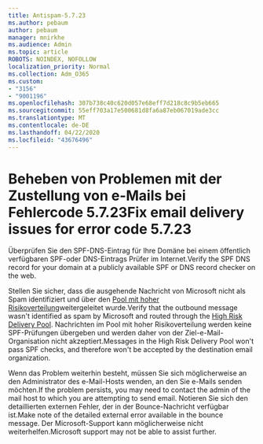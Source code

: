 ```yaml
---
title: Antispam-5.7.23
ms.author: pebaum
author: pebaum
manager: mnirkhe
ms.audience: Admin
ms.topic: article
ROBOTS: NOINDEX, NOFOLLOW
localization_priority: Normal
ms.collection: Adm_O365
ms.custom:
- "3156"
- "9001196"
ms.openlocfilehash: 307b738c40c620d057e68eff7d218c8c9b5eb665
ms.sourcegitcommit: 55eff703a17e500681d8fa6a87eb067019ade3cc
ms.translationtype: MT
ms.contentlocale: de-DE
ms.lasthandoff: 04/22/2020
ms.locfileid: "43676496"
---
```

# <a name="fix-email-delivery-issues-for-error-code-5723"></a><span data-ttu-id="3addb-102">Beheben von Problemen mit der Zustellung von e-Mails bei Fehlercode 5.7.23</span><span class="sxs-lookup"><span data-stu-id="3addb-102">Fix email delivery issues for error code 5.7.23</span></span>

<span data-ttu-id="3addb-103">Überprüfen Sie den SPF-DNS-Eintrag für Ihre Domäne bei einem öffentlich verfügbaren SPF-oder DNS-Eintrags Prüfer im Internet.</span><span class="sxs-lookup"><span data-stu-id="3addb-103">Verify the SPF DNS record for your domain at a publicly available SPF or DNS record checker on the web.</span></span>

<span data-ttu-id="3addb-104">Stellen Sie sicher, dass die ausgehende Nachricht von Microsoft nicht als Spam identifiziert und über den [Pool mit hoher Risikoverteilung](https://docs.microsoft.com/office365/SecurityCompliance/high-risk-delivery-pool-for-outbound-messages)weitergeleitet wurde.</span><span class="sxs-lookup"><span data-stu-id="3addb-104">Verify that the outbound message wasn't identified as spam by Microsoft and routed through the [High Risk Delivery Pool](https://docs.microsoft.com/office365/SecurityCompliance/high-risk-delivery-pool-for-outbound-messages).</span></span> <span data-ttu-id="3addb-105">Nachrichten im Pool mit hoher Risikoverteilung werden keine SPF-Prüfungen übergeben und werden daher von der Ziel-e-Mail-Organisation nicht akzeptiert.</span><span class="sxs-lookup"><span data-stu-id="3addb-105">Messages in the High Risk Delivery Pool won't pass SPF checks, and therefore won't be accepted by the destination email organization.</span></span>

<span data-ttu-id="3addb-106">Wenn das Problem weiterhin besteht, müssen Sie sich möglicherweise an den Administrator des e-Mail-Hosts wenden, an den Sie e-Mails senden möchten.</span><span class="sxs-lookup"><span data-stu-id="3addb-106">If the problem persists, you may need to contact the admin of the mail host to which you are attempting to send email.</span></span> <span data-ttu-id="3addb-107">Notieren Sie sich den detaillierten externen Fehler, der in der Bounce-Nachricht verfügbar ist.</span><span class="sxs-lookup"><span data-stu-id="3addb-107">Make note of the detailed external error available in the bounce message.</span></span> <span data-ttu-id="3addb-108">Der Microsoft-Support kann möglicherweise nicht weiterhelfen.</span><span class="sxs-lookup"><span data-stu-id="3addb-108">Microsoft support may not be able to assist further.</span></span>
